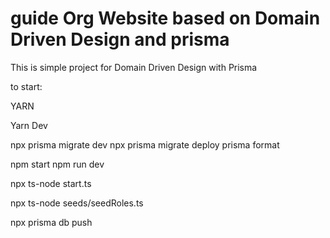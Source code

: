 # guide Org Website based on Domain Driven Design and prisma

This is simple project for Domain Driven Design with Prisma

to start:

YARN

Yarn Dev

npx prisma migrate dev
npx prisma migrate deploy
prisma format

npm start
npm run dev

npx ts-node start.ts

npx ts-node seeds/seedRoles.ts

npx prisma db push
